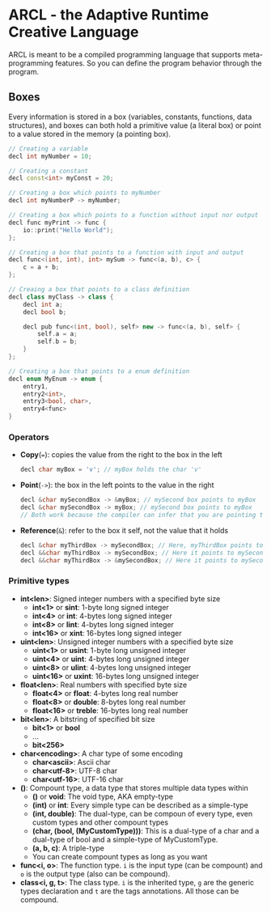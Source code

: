 # ARCL - the Adaptive Runtime Creative Language

ARCL is meant to be a compiled programming language that supports meta-programming features. So you can define the program behavior through the program.

## Boxes

Every information is stored in a box (variables, constants, functions, data structures), and boxes can both hold a primitive value (a literal box) or point to a value stored in the memory (a pointing box).

```c++
// Creating a variable
decl int myNumber = 10; 

// Creating a constant
decl const<int> myConst = 20; 

// Creating a box which points to myNumber
decl int myNumberP -> myNumber; 

// Creating a box which points to a function without input nor output
decl func myPrint -> func { 
    io::print("Hello World"); 
};

// Creating a box that points to a function with input and output
decl func<(int, int), int> mySum -> func<(a, b), c> { 
    c = a + b;
};

// Creaing a box that points to a class definition
decl class myClass -> class {
    decl int a;
    decl bool b;

    decl pub func<(int, bool), self> new -> func<(a, b), self> {
        self.a = a;
        self.b = b;
    }
};

// Creating a box that points to a enum definition
decl enum MyEnum -> enum {
    entry1,
    entry2<int>,
    entry3<bool, char>,
    entry4<func>
}

```

### Operators
- **Copy**(`=`): copies the value from the right to the box in the left
    ```c++
    decl char myBox = 'v'; // myBox holds the char 'v'
    ```
- **Point**(`->`): the box in the left points to the value in the right
    ```c++
    decl &char mySecondBox -> &myBox; // mySecond box points to myBox
    decl &char mySecondBox -> myBox; // mySecond box points to myBox
    // Both work because the compiler can infer that you are pointing to myBox, not the value
    ```
- **Reference**(`&`): refer to the box it self, not the value that it holds
    ```c++
    decl &char myThirdBox -> mySecondBox; // Here, myThirdBox points to myBox
    decl &&char myThirdBox -> mySecondBox; // Here it points to mySecondBox
    decl &&char myThirdBox -> &mySecondBox; // Here it points to mySecondBox
    ```

### Primitive types
- **int\<len\>**: Signed integer numbers with a specified byte size
    - **int<1>** or **sint**: 1-byte long signed integer 
    - **int<4>** or **int**: 4-bytes long signed integer
    - **int<8>** or **lint**: 4-bytes long signed integer
    - **int<16>** or **xint**: 16-bytes long signed integer
- **uint\<len\>**: Unsigned integer numbers with a specified byte size
    - **uint<1>** or **usint**: 1-byte long unsigned integer
    - **uint<4>** or **uint**: 4-bytes long unsigned integer 
    - **uint<8>** or **ulint**: 4-bytes long unsigned integer 
    - **uint<16>** or **uxint**: 16-bytes long unsigned integer
- **float\<len\>**: Real numbers with specified byte size
    - **float<4>** or **float**: 4-bytes long real number
    - **float<8>** or **double**: 8-bytes long real number
    - **float<16>** or **treble**: 16-bytes long real number
- **bit\<len\>**: A bitstring of specified bit size
    - **bit<1>** or **bool**
    - ...
    - **bit<256>**
- **char\<encoding\>**: A char type of some encoding
    - **char\<ascii\>**: Ascii char
    - **char\<utf-8\>**: UTF-8 char
    - **char\<utf-16\>**: UTF-16 char
- **()**: Compount type, a data type that stores multiple data types within
    - **()** or **void**: The void type, AKA empty-type
    - **(int)** or **int**: Every simple type can be described as a simple-type
    - **(int, double)**: The dual-type, can be compoun of every type, even custom types and other compount types
    - **(char, (bool, (MyCustomType)))**: This is a dual-type of a char and a dual-type of bool and a simple-type of MyCustomType.
    - **(a, b, c)**: A triple-type
    - You can create compount types as long as you want  
- **func\<i, o\>**: The function type. ```i``` is the input type (can be compount) and ```o``` is the output type (also can be compound).
- **class\<i, g, t\>**: The class type. ```i``` is the inherited type, ```g``` are the generic types declaration and ```t``` are the tags annotations. All those can be compound.
    
